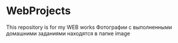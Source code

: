 # WebProjects
This repository is for my WEB works
Фотографии с выполненными домашними заданиями находятся в папке image

